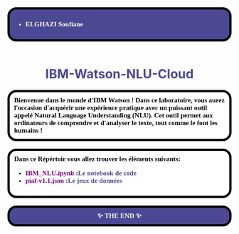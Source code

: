 <div style="background-color:#4c4893; color:white; font-size:15px; font-family:Comic Sans MS; padding:10px;font-weight:bold;border-radius: 20px;border: 5px solid black;">
<ul >
    <li>ELGHAZI Soufiane</li>
</ul>
</div><br>

<h1 style='color:#4c4893' align='center'>
    IBM-Watson-NLU-Cloud
</h1>


<div style="background-color:white; color:black; font-size:15px; font-family:Comic Sans MS; padding:10px; border: 5px solid black;font-weight:bold;border-radius: 20px;">
Bienvenue dans le monde d'IBM Watson ! Dans ce laboratoire, vous aurez l'occasion d'acquérir une expérience pratique avec un puissant outil appelé Natural Language Understanding (NLU). Cet outil permet aux ordinateurs de comprendre et d'analyser le texte, tout comme le font les humains !
</div><br>

<div style="background-color:white; color:black; font-size:15px; font-family:Comic Sans MS; padding:10px; border: 5px solid black;font-weight:bold;border-radius: 20px;">
Dans ce Répértoir vous allez trouver les éléments suivants:
<ul>
    <li><span style="color:purple">IBM_NLU.ipynb :</span><span style="color:#4c4893">Le notebook de code</span></li>
    <li><span style="color:purple">piaf-v1.1.json :</span><span style="color:#4c4893">Le jeux de données</span></li>
</ul>
</div><br>

<div style="background-color:#4c4893; color:white; font-size:15px; font-family:Comic Sans MS; padding:10px; border: 5px solid black;font-weight:bold;border-radius: 20px;text-align:center"> ✨ THE END ✨</div><br>
